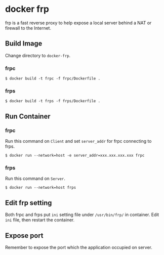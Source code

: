 # docker frp
frp is a fast reverse proxy to help expose a local server behind a NAT or firewall to the Internet.

## Build Image
Change directory to `docker-frp`.

### frpc
```
$ docker build -t frpc -f frpc/Dockerfile .
```

### frps
```
$ docker build -t frps -f frps/Dockerfile .
```

## Run Container

### frpc
Run this command on `Client` and set `server_addr` for frpc connecting to frps.
```
$ docker run --network=host -e server_addr=xxx.xxx.xxx.xxx frpc
```

### frps
Run this command on `Server`.
```
$ docker run --network=host frps
```

## Edit frp setting
Both frpc and frps put `ini` setting file under `/usr/bin/frp/` in container. Edit `ini` file, then restart the container.

## Expose port
Remember to expose the port which the application occupied on server.
